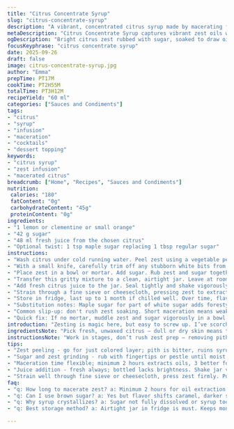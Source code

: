 ```yaml
---
title: "Citrus Concentrate Syrup"
slug: "citrus-concentrate-syrup"
description: "A vibrant, concentrated citrus syrup made by macerating fresh citrus zest with sugar then infusing it with fresh citrus juice. Adaptable with lemon, clementine, or small orange. Zesting carefully avoids bitter pith. Maceration draws out essential oils and bright aromas, developing deep flavours over several hours. Strained and refrigerated, it holds up to a month. Can sweeten drinks, drizzle on desserts, or mix into cocktails. Substituting maple sugar adds earthiness; lime juice injects tangy edge. No em dashes, just smooth commas and semicolons keep recipe tight."
metaDescription: "Citrus Concentrate Syrup captures vibrant zest oils with sugar, infusing fresh citrus juice. Macerate hours, strain, refrigerate; use for drinks, desserts, cocktails."
ogDescription: "Bright citrus zest rubbed with sugar, soaked to draw oils. Add juice, strain thick syrup. Store chilled. Maple sugar or lime swaps shift flavor boldness."
focusKeyphrase: "citrus concentrate syrup"
date: 2025-09-26
draft: false
image: citrus-concentrate-syrup.jpg
author: "Emma"
prepTime: PT17M
cookTime: PT2H55M
totalTime: PT3H12M
recipeYield: "60 ml"
categories: ["Sauces and Condiments"]
tags:
- "citrus"
- "syrup"
- "infusion"
- "maceration"
- "cocktails"
- "dessert topping"
keywords:
- "citrus syrup"
- "zest infusion"
- "macerated citrus"
breadcrumb: ["Home", "Recipes", "Sauces and Condiments"]
nutrition: 
 calories: "180"
 fatContent: "0g"
 carbohydrateContent: "45g"
 proteinContent: "0g"
ingredients:
- "1 lemon or clementine or small orange"
- "42 g sugar"
- "48 ml fresh juice from the chosen citrus"
- "Optional twist: 1 tsp maple sugar replacing 1 tbsp regular sugar"
instructions:
- "Wash citrus under cold running water. Peel zest using a vegetable peeler; only the colored part, avoid thick white pith - bitter, trash it if needed."
- "With a small knife, carefully trim off any stubborn white bits from the zest for cleaner flavour; rough edges can muddy the syrup."
- "Place zest in a bowl or mortar. Add sugar. Rub zest and sugar together with fingertips or a pestle until sugar is fragrant and moist, slightly sticky. The smell should hit you sharp – oils releasing, intense citrus punch."
- "Transfer this gritty mixture to a clean, airtight jar. Leave at room temperature for around 2-3 hours minimum – sometimes I push to 24 but you can smell when it's ready. The sugar must partially dissolve and capture the zest oils."
- "Add fresh citrus juice to the jar. Seal tightly and shake vigorously until sugar dissolves fully. It might take a good minute or two. You want smoothness, no grainy bits."
- "Strain through a fine sieve or cheesecloth, pressing zest to extract all syrupy goodness. Discard pomace. The liquid should be translucent and syrup-thick, glossy, vibrant."
- "Store in fridge, last up to 1 month if chilled well. Over time, flavours deepen but no more sugary crystals should appear."
- "Substitution notes: Maple sugar for part of white sugar adds foresty depth, but syrup darkens. Lime juice swaps clean citrus flavor with zesty brightness; if too sour, add an extra pinch sugar."
- "Common slip-up: don't rush zest soaking. Short maceration means weak syrup and loss of oils. Also, removing pith is painful but crucial - bitterness ruins the balance."
- "Quick fix: If no mortar, muddle zest and sugar vigorously in a bowl or even with a wooden spoon; less efficient but works fine in pinch."
introduction: "Zesting is magic here, but easy to screw up. I’ve scorched bright notes trying to rush the soak; patience builds layers, deep oils from zest breaking down into sugar. Sacrificing the bitter pith makes all the difference — after a few attempts I insist on taking the time. The juice brightens, but don’t dump it in too soon. Wait for the mixture to thicken, sugar granules melting, aromas bursting. The syrup glistens golden, thick enough to coat your spoon, playful tang on the tongue, not too cloying. Experimenting with maple sugar introduced earthiness; it changes the vibe, shifts the sweetness toward rustic. I sometimes swap in lime juice for bite. Refrigeration preserves the bouquet; forget it, it fades fast. You’ll notice early bubbles and a grainy feel if you skimp on maceration. Patience pays, flavor sings."
ingredientsNote: "Pick fresh, unwaxed citrus — dull or dry skin means tired oils. Zesting tools matter; sharp peeler or microplane preferred. Avoid slow knives that tear zest, losing volatile aromas. Sugar anchors oils; white is classic, but substituting with light brown sugar adds caramel notes. Maple sugar is a wild-card, bringing a woody twist and delicate molasses hint — only do half sugar swap. Juice should be freshly squeezed; bottled lacks the brightness. Keep zest and juice from the same citrus for harmony, unless you want funky blends. Store made syrup airtight, refrigeration mandatory — otherwise it can ferment or turn grainy. Can scale recipe easily, but keep maceration times consistent. Over-macerating to 24 hours is an option but watch for bitterness extraction from zest membranes."
instructionsNote: "Work in stages, don’t rush zest prep — removing pith is tedious but non-negotiable to avoid bitterness. Grinding zest with sugar opens pores, releasing essential oils; use fingers if no mortar, but pestle better for intense pressing. Maceration time flexible but minimum 2 hours to extract, 3 or more better to build depth. Shake vigorously after juice addition to fully dissolve sugar, prevents gritty texture. Straining frees syrup from rough plant bits — use fine sieve or cheesecloth. Watch syrup texture: too thin means insufficient sugar dissolution; too thick and syrup may crystallize when cold. I keep small jars for fresher batches, stirring before use if sugar has settled. If syrup granulates, warm gently in a double boiler to re-liquefy without heat damage."
tips:
- "Zest peeling - go for just colored layer; pith is bitter, ruins syrup. Use sharp peeler or microplane only. Thick or torn zest loses oils and adds harsh notes. If stubborn white bits cling use small knife to trim clean. Patience here sets base."
- "Sugar and zest grinding - rub with fingertips or pestle until moist and fragrant. You want rough, gritty texture not powder. Oils release with pressure feel sticky, smell sharp citrus punch right away. Don’t rush or skip; intensity depends on thorough rub."
- "Maceration time flexible; minimum 2 hours extracts oils, 3 better for depth. 24 works but risk bitterness creeping from membranes. Room temp best. Watch closely; early bubbles or graininess means too short or long soaking. Smell and texture guide you."
- "Juice addition - fresh always; bottled lacks brightness. Shake jar vigorously after adding juice until sugar fully dissolved. Takes 1-2 minutes. No grainy sugar bits allowed. Thickness depends on sugar dissolution; too thin means weak flavor, too thick risks crystals."
- "Strain well through fine sieve or cheesecloth, press zest firmly. Pomace is bitter, discard fully. Syrup should look translucent, glossy, syrup-thick. If sediment or cloudiness, re-strain. Store in airtight containers, fridge mandatory to prevent fermentation or crystal formation."
faq:
- "q: How long to macerate zest? a: Minimum 2 hours for oil extraction. Longer 3-24 hours build flavor. Beware bitterness if over 24. Watch smell and slight bubbling. Adjust times for citrus type."
- "q: Can I use brown sugar? a: Yes but flavor shifts caramel, darker syrup. Maple sugar adds woody hints but halves sugar swap only. White sugar classic base. Each choice changes aroma and color."
- "q: Why syrup crystallizes? a: Sugar not fully dissolved or syrup too thick cold. Shake vigorously when adding juice. Warm gently to fix, no direct heat. Store cold, airtight slows crystals. Faster use recommended."
- "q: Best storage method? a: Airtight jar in fridge is must. Keeps month approx. Room temp ferments, grainy forms. Freeze not great - texture changes. Small jars better, stir if sugar settles."

---
```


